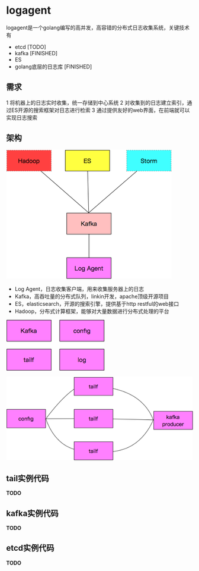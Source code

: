 logagent
===============

logagent是一个golang编写的高并发，高容错的分布式日志收集系统，关键技术有

- etcd [TODO]
- kafka [FINISHED]
- ES
- golang底层的日志库 [FINISHED]

需求
--------

1 将机器上的日志实时收集，统一存储到中心系统
2 对收集到的日志建立索引，通过ES开源的搜索框架对日志进行检索
3 通过提供友好的web界面，在前端就可以实现日志搜索

架构
----------
![ "架构图"](./images/logagent_arch.png)

- Log Agent，日志收集客户端，用来收集服务器上的日志
- Kafka，高吞吐量的分布式队列，linkin开发，apache顶级开源项目
- ES，elasticsearch，开源的搜索引擎，提供基于http restful的web接口
- Hadoop，分布式计算框架，能够对大量数据进行分布式处理的平台



![ "软件架构图"](./images/logagent_design.png)

!["日志收集流程图"](./images/logagent.png )

tail实例代码
------------
**TODO**


kafka实例代码
------------
**TODO**


etcd实例代码
---------
**TODO**



